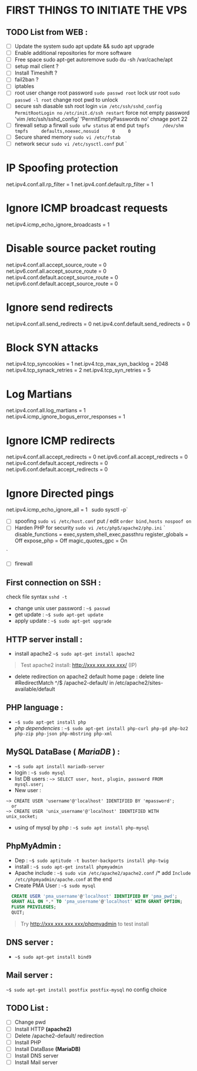 # FIRST THINGS TO INITIATE THE VPS

## TODO List from WEB :
- [ ] Update the system
sudo apt update && sudo apt upgrade
- [ ] Enable additional repositories for more software
- [ ] Free space
sudo apt-get autoremove
sudo du -sh /var/cache/apt
- [ ] setup mail client ?
- [ ] Install Timeshift ?
- [ ] fail2ban ?
- [ ] iptables
- [ ] root user
change root password `sudo passwd root`
lock usr root `sudo passwd -l root`
change root pwd to unlock
- [ ] secure ssh
diasable ssh root login `vim /etc/ssh/sshd_config` `PermitRootLogin no` `/etc/init.d/ssh restart`
force not empty password 'vim /etc/ssh/sshd_config' 'PermitEmptyPasswords no'
chnage port 22
- [ ] firewall
setup a firwall `sudo ufw status` at end put `tmpfs     /dev/shm     tmpfs     defaults,noexec,nosuid     0     0`
- [ ] Secure shared memory
`sudo vi /etc/fstab` 
- [ ] network secur
`sudo vi /etc/sysctl.conf` put `
# IP Spoofing protection
net.ipv4.conf.all.rp_filter = 1
net.ipv4.conf.default.rp_filter = 1

# Ignore ICMP broadcast requests
net.ipv4.icmp_echo_ignore_broadcasts = 1

# Disable source packet routing
net.ipv4.conf.all.accept_source_route = 0
net.ipv6.conf.all.accept_source_route = 0 
net.ipv4.conf.default.accept_source_route = 0
net.ipv6.conf.default.accept_source_route = 0

# Ignore send redirects
net.ipv4.conf.all.send_redirects = 0
net.ipv4.conf.default.send_redirects = 0

# Block SYN attacks
net.ipv4.tcp_syncookies = 1
net.ipv4.tcp_max_syn_backlog = 2048
net.ipv4.tcp_synack_retries = 2
net.ipv4.tcp_syn_retries = 5

# Log Martians
net.ipv4.conf.all.log_martians = 1
net.ipv4.icmp_ignore_bogus_error_responses = 1

# Ignore ICMP redirects
net.ipv4.conf.all.accept_redirects = 0
net.ipv6.conf.all.accept_redirects = 0
net.ipv4.conf.default.accept_redirects = 0 
net.ipv6.conf.default.accept_redirects = 0

# Ignore Directed pings
net.ipv4.icmp_echo_ignore_all = 1
`
`sudo sysctl -p`
- [ ] spoofing
`sudo vi /etc/host.conf` put / edit 
`
order bind,hosts
nospoof on
`
- [ ] Harden PHP for security
`sudo vi /etc/php5/apache2/php.ini`
`
disable_functions = exec,system,shell_exec,passthru
register_globals = Off
expose_php = Off
magic_quotes_gpc = On

`
- [ ] firewall

## First connection on SSH :
check file syntax `sshd -t`
* change unix user password : `~$ passwd`
* get update : `~$ sudo apt-get update`
* apply update : `~$ sudo apt-get upgrade`

## HTTP server install :
* install apache2 `~$ sudo apt-get install apache2`
> Test apache2 install: http://xxx.xxx.xxx.xxx/ (IP)
* delete redirection on apache2 default home page : delete line #RedirectMatch ^/$ /apache2-default/ in /etc/apache2/sites-available/default

## PHP language :
* `~$ sudo apt-get install php`
* *php dependencies* : `~$ sudo apt-get install php-curl php-gd php-bz2 php-zip php-json php-mbstring php-xml`

## MySQL DataBase ( *MariaDB* ) :
* `~$ sudo apt install mariadb-server`
* login : `~$ sudo mysql`
* list DB users : `~> SELECT user, host, plugin, password FROM mysql.user;`
* New user :
````
~> CREATE USER 'username'@'localhost' IDENTIFIED BY 'mpassword';
  or
~> CREATE USER 'unix_username'@'localhost' IDENTIFIED WITH unix_socket;
````
* using of mysql by php : `~$ sudo apt install php-mysql`

## PhpMyAdmin :
* Dep : `~$ sudo aptitude -t buster-backports install php-twig`
* install : `~$ sudo apt-get install phpmyadmin`
* Apache include : `~$ sudo vim /etc/apache2/apache2.conf` /* add `Include /etc/phpmyadmin/apache.conf` at the end
* Create PMA User : `~$ sudo mysql`
````sql
  CREATE USER 'pma_username'@'localhost' IDENTIFIED BY 'pma_pwd';
  GRANT ALL ON *.* TO 'pma_username'@'localhost' WITH GRANT OPTION;
  FLUSH PRIVILEGES;
  QUIT;
````
>Try http://xxx.xxx.xxx.xxx/phpmyadmin to test install

## DNS server :
* `~$ sudo apt-get install bind9`

## Mail server :
`~$ sudo apt-get install postfix postfix-mysql` no config choice

## TODO List :
- [ ] Change pwd
- [ ] Install HTTP **(apache2)**
- [ ] Delete /apache2-default/ redirection
- [ ] Install PHP
- [ ] Install DataBase **(MariaDB)**
- [ ] Install DNS server
- [ ] Install Mail server
